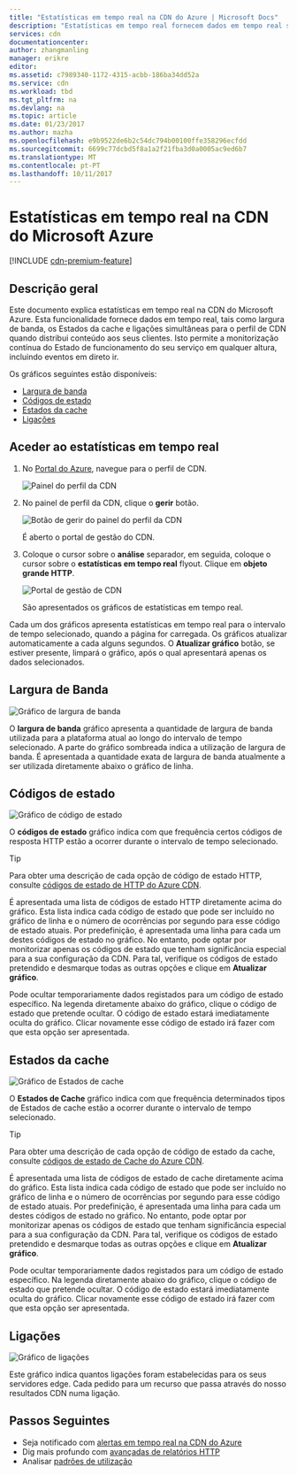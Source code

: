 ```yaml
---
title: "Estatísticas em tempo real na CDN do Azure | Microsoft Docs"
description: "Estatísticas em tempo real fornecem dados em tempo real sobre o desempenho da CDN do Azure quando distribui conteúdo aos seus clientes."
services: cdn
documentationcenter: 
author: zhangmanling
manager: erikre
editor: 
ms.assetid: c7989340-1172-4315-acbb-186ba34dd52a
ms.service: cdn
ms.workload: tbd
ms.tgt_pltfrm: na
ms.devlang: na
ms.topic: article
ms.date: 01/23/2017
ms.author: mazha
ms.openlocfilehash: e9b9522de6b2c54dc794b00100ffe358296ecfdd
ms.sourcegitcommit: 6699c77dcbd5f8a1a2f21fba3d0a0005ac9ed6b7
ms.translationtype: MT
ms.contentlocale: pt-PT
ms.lasthandoff: 10/11/2017
---
```

# <a name="real-time-stats-in-microsoft-azure-cdn"></a>Estatísticas em tempo real na CDN do Microsoft Azure
[!INCLUDE [cdn-premium-feature](../../includes/cdn-premium-feature.md)]

## <a name="overview"></a>Descrição geral
Este documento explica estatísticas em tempo real na CDN do Microsoft Azure.  Esta funcionalidade fornece dados em tempo real, tais como largura de banda, os Estados da cache e ligações simultâneas para o perfil de CDN quando distribui conteúdo aos seus clientes. Isto permite a monitorização contínua do Estado de funcionamento do seu serviço em qualquer altura, incluindo eventos em direto ir.

Os gráficos seguintes estão disponíveis:

* [Largura de banda](#bandwidth)
* [Códigos de estado](#status-codes)
* [Estados da cache](#cache-statuses)
* [Ligações](#connections)

## <a name="accessing-real-time-stats"></a>Aceder ao estatísticas em tempo real
1. No [Portal do Azure](https://portal.azure.com), navegue para o perfil de CDN.
   
    ![Painel do perfil da CDN](./media/cdn-real-time-stats/cdn-profile-blade.png)
2. No painel de perfil da CDN, clique o **gerir** botão.
   
    ![Botão de gerir do painel do perfil da CDN](./media/cdn-real-time-stats/cdn-manage-btn.png)
   
    É aberto o portal de gestão do CDN.
3. Coloque o cursor sobre o **análise** separador, em seguida, coloque o cursor sobre o **estatísticas em tempo real** flyout.  Clique em **objeto grande HTTP**.
   
    ![Portal de gestão de CDN](./media/cdn-real-time-stats/cdn-premium-portal.png)
   
    São apresentados os gráficos de estatísticas em tempo real.

Cada um dos gráficos apresenta estatísticas em tempo real para o intervalo de tempo selecionado, quando a página for carregada.  Os gráficos atualizar automaticamente a cada alguns segundos.  O **Atualizar gráfico** botão, se estiver presente, limpará o gráfico, após o qual apresentará apenas os dados selecionados.

## <a name="bandwidth"></a>Largura de Banda
![Gráfico de largura de banda](./media/cdn-real-time-stats/cdn-bandwidth.png)

O **largura de banda** gráfico apresenta a quantidade de largura de banda utilizada para a plataforma atual ao longo do intervalo de tempo selecionado. A parte do gráfico sombreada indica a utilização de largura de banda. É apresentada a quantidade exata de largura de banda atualmente a ser utilizada diretamente abaixo o gráfico de linha.

## <a name="status-codes"></a>Códigos de estado
![Gráfico de código de estado](./media/cdn-real-time-stats/cdn-status-codes.png)

O **códigos de estado** gráfico indica com que frequência certos códigos de resposta HTTP estão a ocorrer durante o intervalo de tempo selecionado.

> [!TIP]
> Para obter uma descrição de cada opção de código de estado HTTP, consulte [códigos de estado de HTTP do Azure CDN](https://msdn.microsoft.com/library/mt759238.aspx).
> 
> 

É apresentada uma lista de códigos de estado HTTP diretamente acima do gráfico. Esta lista indica cada código de estado que pode ser incluído no gráfico de linha e o número de ocorrências por segundo para esse código de estado atuais. Por predefinição, é apresentada uma linha para cada um destes códigos de estado no gráfico. No entanto, pode optar por monitorizar apenas os códigos de estado que tenham significância especial para a sua configuração da CDN. Para tal, verifique os códigos de estado pretendido e desmarque todas as outras opções e clique em **Atualizar gráfico**. 

Pode ocultar temporariamente dados registados para um código de estado específico.  Na legenda diretamente abaixo do gráfico, clique o código de estado que pretende ocultar. O código de estado estará imediatamente oculta do gráfico. Clicar novamente esse código de estado irá fazer com que esta opção ser apresentada.

## <a name="cache-statuses"></a>Estados da cache
![Gráfico de Estados de cache](./media/cdn-real-time-stats/cdn-cache-status.png)

O **Estados de Cache** gráfico indica com que frequência determinados tipos de Estados de cache estão a ocorrer durante o intervalo de tempo selecionado. 

> [!TIP]
> Para obter uma descrição de cada opção de código de estado da cache, consulte [códigos de estado de Cache do Azure CDN](https://msdn.microsoft.com/library/mt759237.aspx).
> 
> 

É apresentada uma lista de códigos de estado de cache diretamente acima do gráfico. Esta lista indica cada código de estado que pode ser incluído no gráfico de linha e o número de ocorrências por segundo para esse código de estado atuais. Por predefinição, é apresentada uma linha para cada um destes códigos de estado no gráfico. No entanto, pode optar por monitorizar apenas os códigos de estado que tenham significância especial para a sua configuração da CDN. Para tal, verifique os códigos de estado pretendido e desmarque todas as outras opções e clique em **Atualizar gráfico**. 

Pode ocultar temporariamente dados registados para um código de estado específico.  Na legenda diretamente abaixo do gráfico, clique o código de estado que pretende ocultar. O código de estado estará imediatamente oculta do gráfico. Clicar novamente esse código de estado irá fazer com que esta opção ser apresentada.

## <a name="connections"></a>Ligações
![Gráfico de ligações](./media/cdn-real-time-stats/cdn-connections.png)

Este gráfico indica quantos ligações foram estabelecidas para os seus servidores edge. Cada pedido para um recurso que passa através do nosso resultados CDN numa ligação.

## <a name="next-steps"></a>Passos Seguintes
* Seja notificado com [alertas em tempo real na CDN do Azure](cdn-real-time-alerts.md)
* Dig mais profundo com [avançadas de relatórios HTTP](cdn-advanced-http-reports.md)
* Analisar [padrões de utilização](cdn-analyze-usage-patterns.md)

